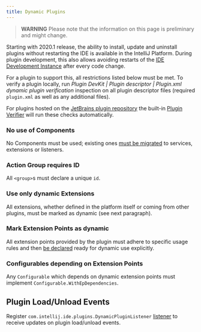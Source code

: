 ```yaml
---
title: Dynamic Plugins
---
```


> **WARNING** Please note that the information on this page is preliminary and might change.

Starting with 2020.1 release, the ability to install, update and uninstall plugins without restarting the IDE is available in the IntelliJ Platform. During plugin development, this also allows avoiding restarts of the [IDE Development Instance](/basics/ide_development_instance.md#enabling-auto-reload) after every code change. 

For a plugin to support this, all restrictions listed below must be met. To verify a plugin locally, run _Plugin DevKit | Plugin descriptor | Plugin.xml dynamic plugin verification_ 
inspection on all plugin descriptor files (required `plugin.xml` as well as any additional files).

For plugins hosted on the [JetBrains plugin repository](/plugin_repository/index.md) the built-in [Plugin Verifier](https://blog.jetbrains.com/platform/2018/07/plugins-repository-now-integrates-with-the-plugin-verification-tool/)
will run these checks automatically.

### No use of Components
No Components must be used; existing ones [must be migrated](plugin_components.md) to services, extensions or listeners.

### Action Group requires ID
All `<group>`s must declare a unique `id`.

### Use only dynamic Extensions
All extensions, whether defined in the platform itself or coming from other plugins, must be marked as dynamic (see next paragraph). 

### Mark Extension Points as dynamic
All extension points provided by the plugin must adhere to specific usage rules and then [be declared](plugin_extension_points.md#dynamic-extension-points) ready for dynamic use explicitly.

### Configurables depending on Extension Points
Any `Configurable` which depends on dynamic extension points must implement `Configurable.WithEpDependencies`.

## Plugin Load/Unload Events
Register `com.intellij.ide.plugins.DynamicPluginListener` [listener](plugin_listeners.md) to receive updates on plugin load/unload events.